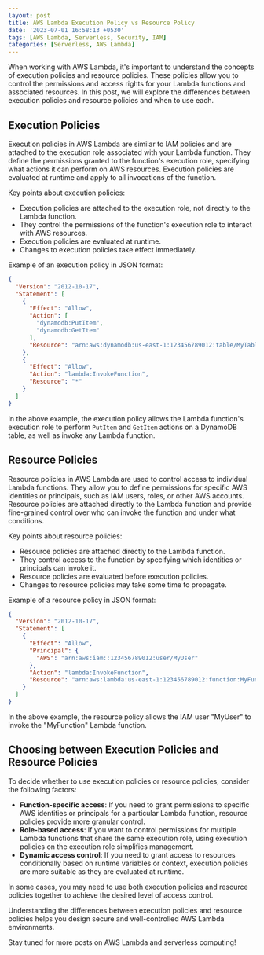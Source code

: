 ```yaml
---
layout: post
title: AWS Lambda Execution Policy vs Resource Policy
date: '2023-07-01 16:58:13 +0530'
tags: [AWS Lambda, Serverless, Security, IAM]
categories: [Serverless, AWS Lambda]
---
```


When working with AWS Lambda, it's important to understand the concepts of execution policies and resource policies. These policies allow you to control the permissions and access rights for your Lambda functions and associated resources. In this post, we will explore the differences between execution policies and resource policies and when to use each.

## Execution Policies

Execution policies in AWS Lambda are similar to IAM policies and are attached to the execution role associated with your Lambda function. They define the permissions granted to the function's execution role, specifying what actions it can perform on AWS resources. Execution policies are evaluated at runtime and apply to all invocations of the function.

Key points about execution policies:

- Execution policies are attached to the execution role, not directly to the Lambda function.
- They control the permissions of the function's execution role to interact with AWS resources.
- Execution policies are evaluated at runtime.
- Changes to execution policies take effect immediately.

Example of an execution policy in JSON format:

```json
{
  "Version": "2012-10-17",
  "Statement": [
    {
      "Effect": "Allow",
      "Action": [
        "dynamodb:PutItem",
        "dynamodb:GetItem"
      ],
      "Resource": "arn:aws:dynamodb:us-east-1:123456789012:table/MyTable"
    },
    {
      "Effect": "Allow",
      "Action": "lambda:InvokeFunction",
      "Resource": "*"
    }
  ]
}
```

In the above example, the execution policy allows the Lambda function's execution role to perform `PutItem` and `GetItem` actions on a DynamoDB table, as well as invoke any Lambda function.

## Resource Policies

Resource policies in AWS Lambda are used to control access to individual Lambda functions. They allow you to define permissions for specific AWS identities or principals, such as IAM users, roles, or other AWS accounts. Resource policies are attached directly to the Lambda function and provide fine-grained control over who can invoke the function and under what conditions.

Key points about resource policies:

- Resource policies are attached directly to the Lambda function.
- They control access to the function by specifying which identities or principals can invoke it.
- Resource policies are evaluated before execution policies.
- Changes to resource policies may take some time to propagate.

Example of a resource policy in JSON format:

```json
{
  "Version": "2012-10-17",
  "Statement": [
    {
      "Effect": "Allow",
      "Principal": {
        "AWS": "arn:aws:iam::123456789012:user/MyUser"
      },
      "Action": "lambda:InvokeFunction",
      "Resource": "arn:aws:lambda:us-east-1:123456789012:function:MyFunction"
    }
  ]
}
```

In the above example, the resource policy allows the IAM user "MyUser" to invoke the "MyFunction" Lambda function.

## Choosing between Execution Policies and Resource Policies

To decide whether to use execution policies or resource policies, consider the following factors:

- **Function-specific access**: If you need to grant permissions to specific AWS identities or principals for a particular Lambda function, resource policies provide more granular control.
- **Role-based access**: If you want to control permissions for multiple Lambda functions that share the same execution role, using execution policies on the execution role simplifies management.
- **Dynamic access control**: If you need to grant access to resources conditionally based on runtime variables or context, execution policies are more suitable as they are evaluated at runtime.



In some cases, you may need to use both execution policies and resource policies together to achieve the desired level of access control.

Understanding the differences between execution policies and resource policies helps you design secure and well-controlled AWS Lambda environments.

Stay tuned for more posts on AWS Lambda and serverless computing!

